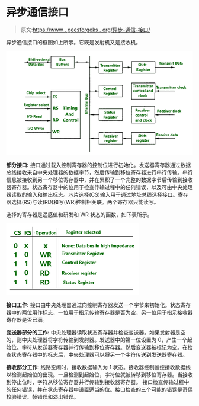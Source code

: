 # 异步通信接口

> 原文:[https://www . geesforgeks . org/异步-通信-接口/](https://www.geeksforgeeks.org/asynchronous-communication-interface/)

异步通信接口的框图如上所示。它既是发射机又是接收机。

![](img/7e4d2fa391b1d76b90e1db18332a1954.png)

**部分接口:**
接口通过载入控制寄存器的控制位进行初始化。发送器寄存器通过数据总线接收来自中央处理器的数据字节，然后传输到移位寄存器进行串行传输。串行信息被接收到另一个移位寄存器中，并在累积了一个完整的数据字节后传输到接收器寄存器。状态寄存器中的位用于检查传输过程中的任何错误，以及可由中央处理器读取的输入和输出标志。芯片选择(CS)输入用于通过地址总线选择接口。寄存器选择(RS)与读(RD)和写(WR)控制相关联。两个寄存器只能读写。

选择的寄存器是遥感值和研发和 WR 状态的函数，如下表所示。

![](img/9e1e45429a2aebe797da970f0afd6f90.png)

**接口工作:**
接口由中央处理器通过向控制寄存器发送一个字节来初始化。状态寄存器中的两位用作标志，一位用于指示传输寄存器是否为空，另一位用于指示接收器寄存器是否已满。

**变送器部分的工作:**
中央处理器读取状态寄存器并检查变送器。如果发射器是空的，则中央处理器将字符传输到发射器。发送器中的第一位设置为 0，产生一个起始位。字符从发送器寄存器并行传输到移位寄存器。然后变送器被标记为空。在检查状态寄存器中的标志后，中央处理器可以将另一个字符传送到发送器寄存器。

**接收部分工作:**
线路空闲时，接收数据输入为 1 状态。接收器控制监控接收数据线以检测起始位的出现。一旦检测到起始位，字符位就被转移到移位寄存器。当接收到停止位时，字符从移位寄存器并行传输到接收器寄存器。
接口检查传输过程中的任何错误，并在状态寄存器中设置适当的位。接口检查的三个可能的错误是奇偶校验错误、帧错误和溢出错误。
